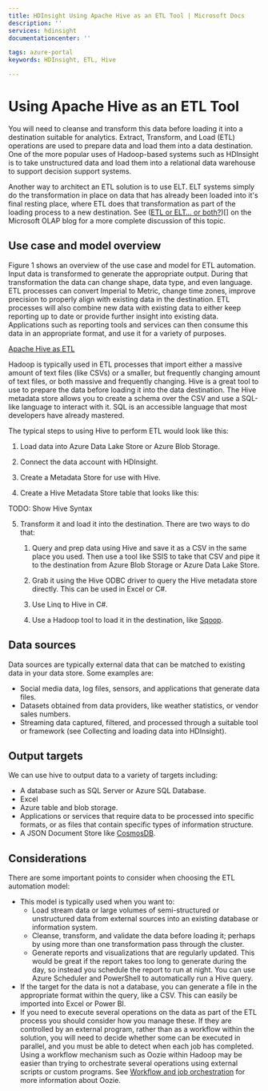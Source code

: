 ```yaml
---
title: HDInsight Using Apache Hive as an ETL Tool | Microsoft Docs
description: ''
services: hdinsight
documentationcenter: ''

tags: azure-portal
keywords: HDInsight, ETL, Hive

---
```

# Using Apache Hive as an ETL Tool

You will need to cleanse and transform this data before loading it into a destination suitable for analytics. Extract, Transform, and Load (ETL) operations  are used to prepare data and load them into a data destination.  One of the more popular uses of Hadoop-based systems such as HDInsight is to take unstructured data and load them into a relational data warehouse to support decision support systems. 

Another way to architect an ETL solution is to use ELT.  ELT systems simply do the transformation in place on data that has already been loaded into it's final resting place, where ETL does that transformation as part of the loading process to a new destination.  See (<a href="https://msolap.wordpress.com/2014/03/02/etl-or-elt-or-both/">ETL or ELT… or both?</a>)[] on the Microsoft OLAP blog for a more complete discussion of this topic.


## Use case and model overview
Figure 1 shows an overview of the use case and model for ETL automation. Input data is transformed to generate the appropriate output.  During that transformation the data can change shape, data type, and even language.  ETL processes can convert Imperial to Metric, change time zones, improve precision to properly align with existing data in the destination.  ETL processes will also combine new data with existing data to either keep reporting up to date or provide further insight into existing data.  Applications such as reporting tools and services can then consume this data in an appropriate format, and use it for a variety of purposes.

[Apache Hive as ETL](./media/hdinsight-using-apache-hive=as=an-etl-tool/hdinsight-etl-architecture.png)

Hadoop is typically used in ETL processes that import either a massive amount of text files (like CSVs) or a smaller, but frequently changing amount of text files, or both massive and frequently changing.  Hive is a great tool to use to prepare the data before loading it into the data destination.  The Hive metadata store allows you to create a schema over the CSV and use a SQL-like language to interact with it.  SQL is an accessible language that most developers have already mastered.

The typical steps to using Hive to perform ETL would look like this:

1)  Load data into Azure Data Lake Store or Azure Blob Storage.

2)  Connect the data account with HDInsight.

3)  Create a Metadata Store for use with Hive.

4)  Create a Hive Metadata Store table that looks like this:

TODO: Show Hive Syntax

5)  Transform it and load it into the destination.  There are two ways to do that:

    1)  Query and prep data using Hive and save it as a CSV in the same place you used.  Then use a tool like SSIS to take that CSV and pipe it to the destination from Azure Blob Storage or Azure Data Lake Store.

    2)  Grab it using the Hive ODBC driver to query the Hive metadata store directly.  This can be used in Excel or C#.

    3) Use Linq to Hive in C#.

    4) Use a Hadoop tool to load it in the destination, like <a href="https://docs.microsoft.com/en-us/azure/hdinsight/hdinsight-use-sqoop-mac-linux">Sqoop</a>.


## Data sources
Data sources are typically external data that can be matched to existing data in your data store. Some examples are:
* Social media data, log files, sensors, and applications that generate data files.
* Datasets obtained from data providers, like weather statistics, or vendor sales numbers.
* Streaming data captured, filtered, and processed through a suitable tool or framework (see Collecting and loading data into HDInsight).

## Output targets
We can use hive to output data to a variety of targets including:
* A database such as SQL Server or Azure SQL Database.
* Excel
* Azure table and blob storage.
* Applications or services that require data to be processed into specific formats, or as files that contain specific types of information structure.
* A JSON Document Store like <a href="https://azure.microsoft.com/en-us/services/cosmos-db/">CosmosDB</a>.

## Considerations
There are some important points to consider when choosing the ETL automation model:
* This model is typically used when you want to:
    * Load stream data or large volumes of semi-structured or unstructured data from external sources into an existing database or information system.
    * Cleanse, transform, and validate the data before loading it; perhaps by using more than one transformation pass through the cluster.
    * Generate reports and visualizations that are regularly updated.  This would be great if the report takes too long to generate during the day, so instead you schedule the report to run at night.  You can use Azure Scheduler and PowerShell to automatically run a Hive query.
* If the target for the data is not a database, you can generate a file in the appropriate format within the query, like a CSV. This can easily be imported into Excel or Power BI.
* If you need to execute several operations on the data as part of the ETL process you should consider how you manage these. If they are controlled by an external program, rather than as a workflow within the solution, you will need to decide whether some can be executed in parallel, and you must be able to detect when each job has completed. Using a workflow mechanism such as Oozie within Hadoop may be easier than trying to orchestrate several operations using external scripts or custom programs. See <a href="https://msdn.microsoft.com/en-us/library/dn749829.aspx">Workflow and job orchestration</a> for more information about Oozie.

